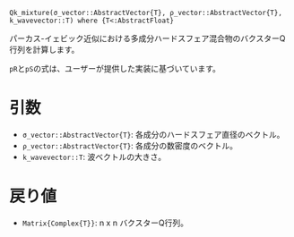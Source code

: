 ```
Qk_mixture(σ_vector::AbstractVector{T}, ρ_vector::AbstractVector{T}, k_wavevector::T) where {T<:AbstractFloat}
```

パーカス-イェビック近似における多成分ハードスフェア混合物のバクスターQ行列を計算します。

`pR`と`pS`の式は、ユーザーが提供した実装に基づいています。

# 引数

  * `σ_vector::AbstractVector{T}`: 各成分のハードスフェア直径のベクトル。
  * `ρ_vector::AbstractVector{T}`: 各成分の数密度のベクトル。
  * `k_wavevector::T`: 波ベクトルの大きさ。

# 戻り値

  * `Matrix{Complex{T}}`: n x n バクスターQ行列。
